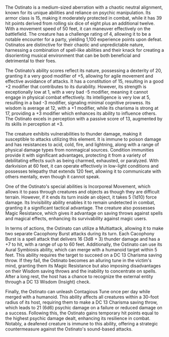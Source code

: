 The Ostinato is a medium-sized aberration with a chaotic neutral alignment, known for its unique abilities and reliance on psychic manipulation. Its armor class is 15, making it moderately protected in combat, while it has 39 hit points derived from rolling six dice of eight plus an additional twelve. With a movement speed of 50 feet, it can maneuver effectively on the battlefield. The creature has a challenge rating of 4, allowing it to be a notable encounter for a party, yielding 1,100 experience points upon defeat. Ostinatos are distinctive for their chaotic and unpredictable nature, harnessing a combination of spell-like abilities and their knack for creating a disorienting musical environment that can be both beneficial and detrimental to their foes.

The Ostinato’s ability scores reflect its nature, possessing a dexterity of 20, granting it a very good modifier of +5, allowing for agile movement and effective avoidance of attacks. It has a constitution of 15, resulting in a good +2 modifier that contributes to its durability. However, its strength is exceptionally low at 1, with a very bad -5 modifier, meaning it cannot engage in physical combat effectively. Its intelligence is very low at 5, resulting in a bad -3 modifier, signaling minimal cognitive prowess. Its wisdom is average at 12, with a +1 modifier, while its charisma is strong at 17, providing a +3 modifier which enhances its ability to influence others. The Ostinato excels in perception with a passive score of 13, augmented by its skills in perception at +3. 

The creature exhibits vulnerabilities to thunder damage, making it susceptible to attacks utilizing this element. It is immune to poison damage and has resistances to acid, cold, fire, and lightning, along with a range of physical damage types from nonmagical sources. Condition immunities provide it with significant advantages, protecting it from a variety of debilitating effects such as being charmed, exhausted, or paralyzed. With darkvision at 60 feet, it can operate effectively in low-light conditions and possesses telepathy that extends 120 feet, allowing it to communicate with others mentally, even though it cannot speak.

One of the Ostinato's special abilities is Incorporeal Movement, which allows it to pass through creatures and objects as though they are difficult terrain. However, if it ends its turn inside an object, it takes 5 (1d10) force damage. Its Invisibility ability enables it to remain undetected in combat, granting it a significant tactical advantage. The creature also possesses Magic Resistance, which gives it advantage on saving throws against spells and magical effects, enhancing its survivability against magic users.

In terms of actions, the Ostinato can utilize a Multiattack, allowing it to make two separate Cacophony Burst attacks during its turn. Each Cacophony Burst is a spell attack that delivers 16 (3d8 + 3) thunder damage and has a +7 to hit, with a range of up to 60 feet. Additionally, the Ostinato can use its Aural Symbiosis ability, which can merge with a humanoid target within 5 feet. This ability requires the target to succeed on a DC 13 Charisma saving throw. If they fail, the Ostinato becomes an alluring tune in the victim's mind, granting them its Magic Resistance but also imposing disadvantages on their Wisdom saving throws and the inability to concentrate on spells. After a long rest, the host has a chance to recognize the external entity through a DC 13 Wisdom (Insight) check.

Finally, the Ostinato can unleash Contagious Tune once per day while merged with a humanoid. This ability affects all creatures within a 30-foot radius of its host, requiring them to make a DC 13 Charisma saving throw, which leads to 21 (6d6) psychic damage on a failure or reduced damage on a success. Following this, the Ostinato gains temporary hit points equal to the highest psychic damage dealt, enhancing its resilience in combat. Notably, a deafened creature is immune to this ability, offering a strategic countermeasure against the Ostinato's sound-based attacks.
